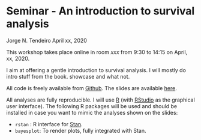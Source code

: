 Seminar - An introduction to survival analysis
================
Jorge N. Tendeiro
April xx, 2020

This workshop takes place online in room *xxx* from 9:30 to 14:15 on
April, xx, 2020.

I aim at offering a gentle introduction to survival analysis. I will
mostly do intro stuff from the book. showcase and what not.

All code is freely available from
[Github](https://github.com/jorgetendeiro/Seminar-2020-Survival-Analysis).
The slides are available [here](slides/Presentation.pdf).

All analyses are fully reproducible. I will use
[R](https://www.r-project.org) (with [RStudio](https://rstudio.com) as
the graphical user interface). The following R packages will be used and
should be installed in case you want to mimic the analyses shown on the
slides:

  - `rstan` : R interface for [Stan](https://mc-stan.org).
  - `bayesplot`: To render plots, fully integrated with Stan.
